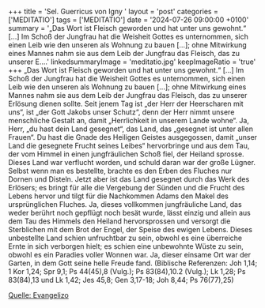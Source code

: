 +++
title = 'Sel. Guerricus von Igny  '
layout = 'post'
categories = ['MEDITATIO']
tags = ['MEDITATIO']
date = '2024-07-26 09:00:00 +0100'
summary = '„Das Wort ist Fleisch geworden und hat unter uns gewohnt.“ [...] Im Schoß der Jungfrau hat die Weisheit Gottes es unternommen, sich einen Leib wie den unseren als Wohnung zu bauen [...]; ohne Mitwirkung eines Mannes nahm sie aus dem Leib der Jungfrau das Fleisch, das zu unserer E....'
linkedsummaryImage = 'meditatio.jpg'
keepImageRatio = 'true'
+++
	„Das Wort ist Fleisch geworden und hat unter uns gewohnt.“ [...] Im Schoß der Jungfrau hat die Weisheit Gottes es unternommen, sich einen Leib wie den unseren als Wohnung zu bauen [...]; ohne Mitwirkung eines Mannes nahm sie aus dem Leib der Jungfrau das Fleisch, das zu unserer Erlösung dienen sollte.<!--more--> Seit jenem Tag ist „der Herr der Heerscharen mit uns“, ist „der Gott Jakobs unser Schutz“, denn der Herr nimmt unsere menschliche Gestalt an, damit „Herrlichkeit in unserem Lande wohne“.
Ja, Herr, „du hast dein Land gesegnet“, das Land, das „gesegnet ist unter allen Frauen“. Du hast die Gnade des Heiligen Geistes ausgegossen, damit „unser Land die gesegnete Frucht seines Leibes“ hervorbringe und aus dem Tau, der vom Himmel in einen jungfräulichen Schoß fiel, der Heiland sprosse. Dieses Land war verflucht worden, und schuld daran war der große Lügner. Selbst wenn man es bestellte, brachte es den Erben des Fluches nur Dornen und Disteln. Jetzt aber ist das Land gesegnet durch das Werk des Erlösers; es bringt für alle die Vergebung der Sünden und die Frucht des Lebens hervor und tilgt für die Nachkommen Adams den Makel des ursprünglichen Fluches.
Ja, dieses vollkommen jungfräuliche Land, das weder berührt noch gepflügt noch besät wurde, lässt einzig und allein aus dem Tau des Himmels den Heiland hervorsprossen und versorgt die Sterblichen mit dem Brot der Engel, der Speise des ewigen Lebens. Dieses unbestellte Land schien unfruchtbar zu sein, obwohl es eine überreiche Ernte in sich verborgen hielt; es schien eine unbewohnte Wüste zu sein, obwohl es ein Paradies voller Wonnen war. Ja, dieser einsame Ort war der Garten, in dem Gott seine helle Freude fand. 
(Biblische Referenzen: Joh 1,14; 1 Kor 1,24; Spr 9,1; Ps 44(45),8 (Vulg.); Ps 83(84),10.2 (Vulg.); Lk 1,28; Ps 83(84),13 und Lk 1,42; Jes 45,8; Gen 3,17-18; Joh 8,44; Ps 76(77),25)



[Quelle: Evangelizo](https://evangeliumtagfuertag.org/DE/gospel)

